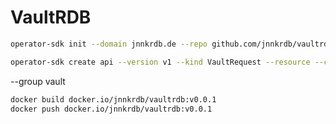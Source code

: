 # VaultRDB

```bash
operator-sdk init --domain jnnkrdb.de --repo github.com/jnnkrdb/vaultrdb
```


```bash
operator-sdk create api --version v1 --kind VaultRequest --resource --controller
```
--group vault 
```bash
docker build docker.io/jnnkrdb/vaultrdb:v0.0.1
docker push docker.io/jnnkrdb/vaultrdb:v0.0.1
```
